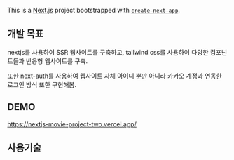 This is a [Next.js](https://nextjs.org/) project bootstrapped with [`create-next-app`](https://github.com/vercel/next.js/tree/canary/packages/create-next-app).

## 개발 목표

nextjs를 사용하여 SSR 웹사이트를 구축하고, tailwind css를 사용하여 다양한 컴포넌트들과 반응형 웹사이트를 구축.

또한 next-auth를 사용하여 웹사이트 자체 아이디 뿐만 아니라 카카오 계정과 연동한 로그인 방식 또한 구현해봄.

## DEMO

https://nextjs-movie-project-two.vercel.app/

## 사용기술

